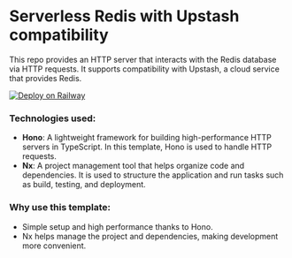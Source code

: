 # Serverless Redis with Upstash compatibility

This repo provides an HTTP server that interacts with the Redis database via HTTP requests. It supports compatibility with Upstash, a cloud service that provides Redis.

[![Deploy on Railway](https://railway.app/button.svg)](https://railway.app/template/hBFwO4?referralCode=73cYCO)

### Technologies used:
- **Hono**: A lightweight framework for building high-performance HTTP servers in TypeScript. In this template, Hono is used to handle HTTP requests.
- **Nx**: A project management tool that helps organize code and dependencies. It is used to structure the application and run tasks such as build, testing, and deployment.

### Why use this template:
- Simple setup and high performance thanks to Hono.
- Nx helps manage the project and dependencies, making development more convenient.

